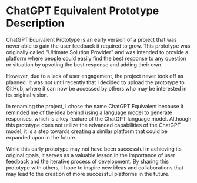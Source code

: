ChatGPT Equivalent Prototype Description
========================================

ChatGPT Equivalent Prototype is an early version of a project that was never able to gain the user feedback it required to grow. This prototype was originally called "Ultimate Solution Provider" and was intended to provide a platform where people could easily find the best response to any question or situation by upvoting the best response and adding their own.

However, due to a lack of user engagement, the project never took off as planned. It was not until recently that I decided to upload the prototype to GitHub, where it can now be accessed by others who may be interested in its original vision.

In renaming the project, I chose the name ChatGPT Equivalent because it reminded me of the idea behind using a language model to generate responses, which is a key feature of the ChatGPT language model. Although this prototype does not utilize the advanced capabilities of the ChatGPT model, it is a step towards creating a similar platform that could be expanded upon in the future.

While this early prototype may not have been successful in achieving its original goals, it serves as a valuable lesson in the importance of user feedback and the iterative process of development. By sharing this prototype with others, I hope to inspire new ideas and collaborations that may lead to the creation of more successful platforms in the future.

